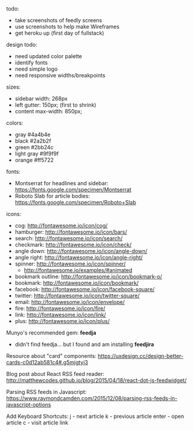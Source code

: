 
todo:
- take screenshots of feedly screens
- use screenshots to help make Wireframes
- get heroku up (first day of fullstack)


design todo:
- need updated color palette
- identify fonts
- need simple logo
- need responsive widths/breakpoints

sizes:
- sidebar width: 268px
- left gutter: 150px; (first to shrink)
- content max-width: 850px;

colors:
- gray #4a4b4e
- black #2a2b2f
- green #2bb24c
- light gray #9f9f9f
- orange #ff5722

fonts:
- Montserrat for headlines and sidebar:
https://fonts.google.com/specimen/Montserrat
- Roboto Slab for article bodies: https://fonts.google.com/specimen/Roboto+Slab


icons:
- cog: http://fontawesome.io/icon/cog/
- hamburger: http://fontawesome.io/icon/bars/
- search: http://fontawesome.io/icon/search/
- checkmark: http://fontawesome.io/icon/check/
- angle down: http://fontawesome.io/icon/angle-down/
- angle right: http://fontawesome.io/icon/angle-right/
- spinner: http://fontawesome.io/icon/spinner/
  - http://fontawesome.io/examples/#animated
- bookmark outline: http://fontawesome.io/icon/bookmark-o/
- bookmark: http://fontawesome.io/icon/bookmark/
- facebook: http://fontawesome.io/icon/facebook-square/
- twitter: http://fontawesome.io/icon/twitter-square/
- email: http://fontawesome.io/icon/envelope/
- fire: http://fontawesome.io/icon/fire/
- link: http://fontawesome.io/icon/link/
- plus: http://fontawesome.io/icon/plus/


Munyo's recommended gem: **feedja**

  - didn't find feedja... but I found and am installing **feedjira**

Resource about "card" components:
https://uxdesign.cc/design-better-cards-c0d12ab581c4#.g5mjgtyj3

Blog post about React RSS feed reader:
http://matthewcodes.github.io/blog/2015/04/18/react-dot-js-feedwidget/

Parsing RSS feeds in Javascript:
https://www.raymondcamden.com/2015/12/08/parsing-rss-feeds-in-javascript-options

Add Keyboard Shortcuts:
j - next article
k - previous article
enter - open article
c - visit article link
